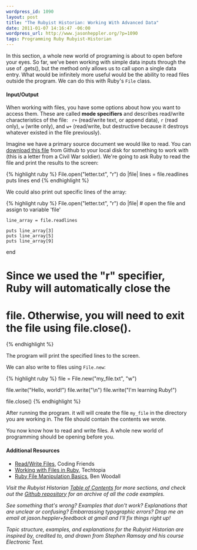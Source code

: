 ```yaml
--- 
wordpress_id: 1090
layout: post
title: "The Rubyist Historian: Working With Advanced Data"
date: 2011-01-07 14:16:47 -06:00
wordpress_url: http://www.jasonheppler.org/?p=1090
tags: Programming Ruby Rubyist-Historian
---
```

In this section, a whole new world of programing is about to open before your eyes. So far, we've been working with simple data inputs through the use of .gets(), but the method only allows us to call upon a single data entry.  What would be infinitely more useful would be the ability to read files outside the program. We can do this with Ruby's <code>File</code> class.<!--more-->

<h4>Input/Output</h4>

When working with files, you have some options about how you want to access them.  These are called <strong>mode specifiers</strong> and describes read/write characteristics of the file: <code> r+</code> (read/write text, or append data), <code>r</code> (read only), <code>w</code> (write only), and <code>w+</code> (read/write, but destructive because it destroys whatever existed in the file previously).

Imagine we have a primary source document we would like to read.  You can <a href="https://github.com/hepplerj/rubyist-historian/blob/master/04-ArraysHashes/letter.txt">download this file</a> from Github to your local disk for something to work with (this is a letter from a Civil War soldier).  We're going to ask Ruby to read the file and print the results to the screen:

{% highlight ruby %}
File.open("letter.txt", "r") do |file|
    lines = file.readlines
    puts lines
end
{% endhighlight %}

We could also print out specific lines of the array:

{% highlight ruby %}
File.open("letter.txt", "r") do |file|  # open the file and assign to variable 'file'
    
    line_array = file.readlines

    puts line_array[3]
    puts line_array[5]
    puts line_array[9]
end

# Since we used the "r" specifier, Ruby will automatically close the
# file.  Otherwise, you will need to exit the file using file.close().
{% endhighlight %}

The program will print the specified lines to the screen.

We can also write to files using <code>File.new</code>:

{% highlight ruby %}
file = File.new("my_file.txt", "w")

file.write("Hello, world!")
file.write("\n")
file.write("I'm learning Ruby!")

file.close()
{% endhighlight %}

After running the program. it will will create the file <code>my_file</code> in the directory you are working in.  The file should contain the contents we wrote.

You now know how to read and write files.  A whole new world of programming should be opening before you.

<h4>Additional Resources</h4>
<ul>
<li><a href="http://www.codingfriends.com/index.php/2009/07/28/readwrite-files-3/">Read/Write Files</a>, Coding Friends</li>
<li><a href="http://www.techotopia.com/index.php/Working_with_Files_in_Ruby">Working with Files in Ruby</a>, Techtopia</li>
<li><a href="Ruby File Manipulation Basics">Ruby File Manipulation Basics</a>, Ben Woodall</li>
</ul>

<em>Visit the Rubyist Historian <a href="http://www.jasonheppler.org/the-rubyist-historian-the-series.html">Table of Contents</a> for more sections, and check out the <a href="https://github.com/hepplerj/rubyist-historian">Github repository</a> for an archive of all the code examples.</em>

<em>See something that's wrong?  Examples that don't work?  Explanations that are unclear or confusing?  Embarrassing typographic errors?  Drop me an email at jason.heppler+feedback at gmail and I'll fix things right up!</em>

<em>Topic structure, examples, and explanations for the Rubyist Historian are inspired by, credited to, and drawn from Stephen Ramsay and his course Electronic Text.</em>
